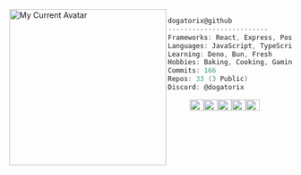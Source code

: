 <img align="left" src="https://dogatorix.com/avatar/728394648174723192" alt="My Current Avatar" width="280" /> 

```csharp
dogatorix@github
-------------------------
Frameworks: React, Express, PostgreSQL, Three.js
Languages: JavaScript, TypeScript, HTML, CSS, Java, C++/C#, Python
Learning: Deno, Bun, Fresh
Hobbies: Baking, Cooking, Gaming
Commits: 166
Repos: 33 (3 Public)
Discord: @dogatorix
```
<p align="left">
  &nbsp; &nbsp; &nbsp; &nbsp; &nbsp;
  <img alt="#6B5369" src="https://via.placeholder.com/15/6B5369/000000?text=+" width="25" height="20" /><img alt="#251522" src="https://via.placeholder.com/15/251522/000000?text=+" width="25" height="20" /><img alt="#402B3E" src="https://via.placeholder.com/15/402B3E/000000?text=+" width="25" height="20" /><img alt="#160C14" src="https://via.placeholder.com/15/160C14/000000?text=+" width="25" height="20" /><img alt="#090308" src="https://via.placeholder.com/15/090308/000000?text=+" width="25" height="20" />
</p>
